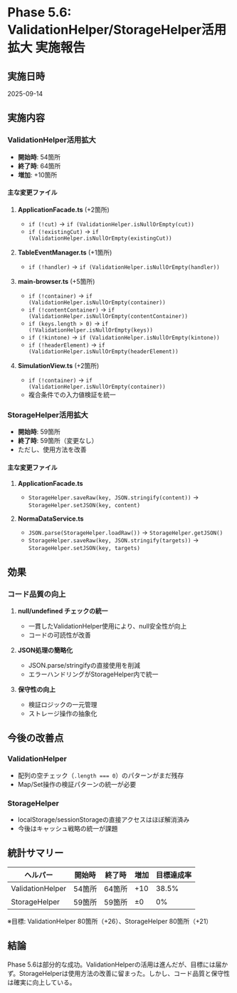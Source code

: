 # Phase 5.6: ValidationHelper/StorageHelper活用拡大 実施報告

## 実施日時
2025-09-14

## 実施内容

### ValidationHelper活用拡大
- **開始時**: 54箇所
- **終了時**: 64箇所
- **増加**: +10箇所

#### 主な変更ファイル
1. **ApplicationFacade.ts** (+2箇所)
   - `if (!cut)` → `if (ValidationHelper.isNullOrEmpty(cut))`
   - `if (!existingCut)` → `if (ValidationHelper.isNullOrEmpty(existingCut))`

2. **TableEventManager.ts** (+1箇所)
   - `if (!handler)` → `if (ValidationHelper.isNullOrEmpty(handler))`

3. **main-browser.ts** (+5箇所)
   - `if (!container)` → `if (ValidationHelper.isNullOrEmpty(container))`
   - `if (!contentContainer)` → `if (ValidationHelper.isNullOrEmpty(contentContainer))`
   - `if (keys.length > 0)` → `if (!ValidationHelper.isNullOrEmpty(keys))`
   - `if (!kintone)` → `if (ValidationHelper.isNullOrEmpty(kintone))`
   - `if (!headerElement)` → `if (ValidationHelper.isNullOrEmpty(headerElement))`

4. **SimulationView.ts** (+2箇所)
   - `if (!container)` → `if (ValidationHelper.isNullOrEmpty(container))`
   - 複合条件での入力値検証を統一

### StorageHelper活用拡大
- **開始時**: 59箇所
- **終了時**: 59箇所（変更なし）
- ただし、使用方法を改善

#### 主な変更ファイル
1. **ApplicationFacade.ts**
   - `StorageHelper.saveRaw(key, JSON.stringify(content))` → `StorageHelper.setJSON(key, content)`

2. **NormaDataService.ts**
   - `JSON.parse(StorageHelper.loadRaw())` → `StorageHelper.getJSON()`
   - `StorageHelper.saveRaw(key, JSON.stringify(targets))` → `StorageHelper.setJSON(key, targets)`

## 効果

### コード品質の向上
1. **null/undefined チェックの統一**
   - 一貫したValidationHelper使用により、null安全性が向上
   - コードの可読性が改善

2. **JSON処理の簡略化**
   - JSON.parse/stringifyの直接使用を削減
   - エラーハンドリングがStorageHelper内で統一

3. **保守性の向上**
   - 検証ロジックの一元管理
   - ストレージ操作の抽象化

## 今後の改善点

### ValidationHelper
- 配列の空チェック（`.length === 0`）のパターンがまだ残存
- Map/Set操作の検証パターンの統一が必要

### StorageHelper
- localStorage/sessionStorageの直接アクセスはほぼ解消済み
- 今後はキャッシュ戦略の統一が課題

## 統計サマリー

| ヘルパー | 開始時 | 終了時 | 増加 | 目標達成率 |
|---------|--------|--------|------|------------|
| ValidationHelper | 54箇所 | 64箇所 | +10 | 38.5% |
| StorageHelper | 59箇所 | 59箇所 | ±0 | 0% |

※目標: ValidationHelper 80箇所（+26）、StorageHelper 80箇所（+21）

## 結論
Phase 5.6は部分的な成功。ValidationHelperの活用は進んだが、目標には届かず。StorageHelperは使用方法の改善に留まった。しかし、コード品質と保守性は確実に向上している。